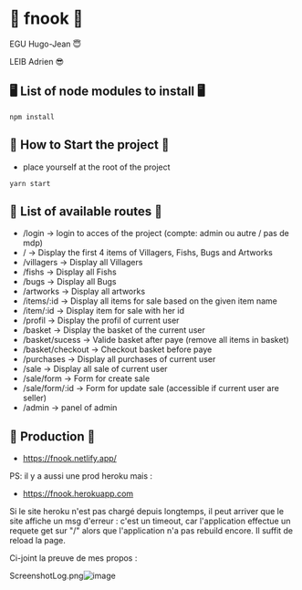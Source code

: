 # 🍕 fnook 🍕

EGU Hugo-Jean 😇

LEIB Adrien 😎

## 🖥️ List of node modules to install 🖥️
```
npm install
```

## 🧪 How to Start the project 🧪
- place yourself at the root of the project
```
yarn start
```


## 📖 List of available routes 📖 
- /login -> login to acces of the project (compte: admin ou autre / pas de mdp)
- / -> Display the first 4 items of Villagers, Fishs, Bugs and Artworks
- /villagers -> Display all Villagers
- /fishs -> Display all Fishs
- /bugs -> Display all Bugs
- /artworks -> Display all artworks
- /items/:id -> Display all items for sale based on the given item name
- /item/:id -> Display item for sale with her id
- /profil -> Display the profil of current user
- /basket -> Display the basket of the current user
- /basket/sucess -> Valide basket after paye (remove all items in basket)
- /basket/checkout -> Checkout basket before paye
- /purchases -> Display all purchases of current user
- /sale -> Display all sale of current user
- /sale/form -> Form for create sale
- /sale/form/:id -> Form for update sale (accessible if current user are seller)
- /admin -> panel of admin

## 🤝 Production 🤝
- https://fnook.netlify.app/




PS: il y a aussi une prod heroku mais :

- https://fnook.herokuapp.com

Si le site heroku n'est pas chargé depuis longtemps, il peut arriver que le site affiche un msg d'erreur : c'est un timeout, car l'application effectue un requete get sur "/" alors que l'application n'a pas rebuild encore. Il suffit de reload la page.

Ci-joint la preuve de mes propos :

ScreenshotLog.png![image](https://user-images.githubusercontent.com/12957553/113265727-c58ce780-92d4-11eb-8daa-981945e1270f.png)

